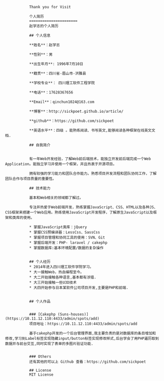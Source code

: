                Thank you for Visit
               
               个人简历
               ======================
               赵学志的个人简历

               ## 个人信息

               **姓名**：赵学志

               **性别**：男  

               **出生年月**: 1996年7月10日

               **籍贯**：四川省-眉山市-洪雅县

               **学校专业**： 四川理工软件工程学院

               **电话**：17628367656

               **Email**：qinchun1024@163.com

               **博客**：http://sickpoet.github.io/article/

               **github**：https://github.com/sickpoet

               **英语水平**：四级 。能熟练阅读、书写英文,能够阅读各种框架在线英文文档.

               ## 自我简介


               有一年Web开发经验，了解Web前后端技术，能独立开发前后端完成一个Web Application。能独立学习并使用一个框架，并且热衷于开源项目。

               拥有较强的学习能力和团队合作能力。熟悉项目开发流程和团队协同工作，了解团队合作与项目质量的重要性。

               ## 技术能力

               基本和Web相关的领域都了解过。

               专注并热爱于Web前端开发，熟练掌握JavaScript、CSS、HTML以及各种JS、CSS框架来搭建一个Web应用。熟练使用JavaScript开发程序，了解原生JavaScript以及框架和类库的使用。

               * 掌握JavaScript类库：jQuery
               * 掌握CSS预编译器：LessCss、SassCss
               * 掌握项目管理和协同工具的使用：SVN、Git
               * 掌握后端开发：PHP- laravel / cakephp
               * 掌握数据库:基本环境配置/数据的复杂操作


               ## 个人经历
               * 2014年进入四川理工软件学院学习。
               * 大一接触Web，热血编程至今。
               * 大二开始接触各种语言,基本都有涉猎.
               * 大三开始接触一些U3D技术
               * 大四开始参与日本某软件公司项目开发,主要是PHP和前端.


               ## 个人作品


               ### [Cakephp (Suns-houses)](https://10.11.12.110:4433/admin/spots/add)
               项目地址：https://10.11.12.110:4433/admin/spots/add

               基于cakephp开发的一个后台管理界面,我主要负责的是对数据库的条目增加和修改,学习到Label标签实现隐藏input/button标签实现修改样式,后台学会了用PHP遍历取到数据并与前台交互,同时实现了表单的多图片验证功能.


               ### Others
               还有其他的可以上 Github 查看：https://github.com/sickpoet

               ## License
               MIT License
